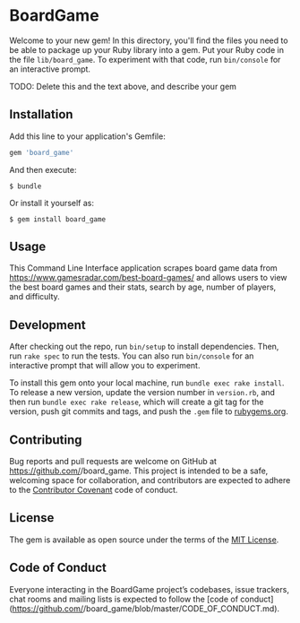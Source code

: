 # BoardGame

Welcome to your new gem! In this directory, you'll find the files you need to be able to package up your Ruby library into a gem. Put your Ruby code in the file `lib/board_game`. To experiment with that code, run `bin/console` for an interactive prompt.

TODO: Delete this and the text above, and describe your gem

## Installation

Add this line to your application's Gemfile:

```ruby
gem 'board_game'
```

And then execute:

    $ bundle

Or install it yourself as:

    $ gem install board_game

## Usage

This Command Line Interface application scrapes board game data from https://www.gamesradar.com/best-board-games/
and allows users to view the best board games and their stats, search by age, number of players, and difficulty.
## Development

After checking out the repo, run `bin/setup` to install dependencies. Then, run `rake spec` to run the tests. You can also run `bin/console` for an interactive prompt that will allow you to experiment.

To install this gem onto your local machine, run `bundle exec rake install`. To release a new version, update the version number in `version.rb`, and then run `bundle exec rake release`, which will create a git tag for the version, push git commits and tags, and push the `.gem` file to [rubygems.org](https://rubygems.org).

## Contributing

Bug reports and pull requests are welcome on GitHub at https://github.com/<github username>/board_game. This project is intended to be a safe, welcoming space for collaboration, and contributors are expected to adhere to the [Contributor Covenant](http://contributor-covenant.org) code of conduct.

## License

The gem is available as open source under the terms of the [MIT License](https://opensource.org/licenses/MIT).

## Code of Conduct

Everyone interacting in the BoardGame project’s codebases, issue trackers, chat rooms and mailing lists is expected to follow the [code of conduct](https://github.com/<github username>/board_game/blob/master/CODE_OF_CONDUCT.md).
